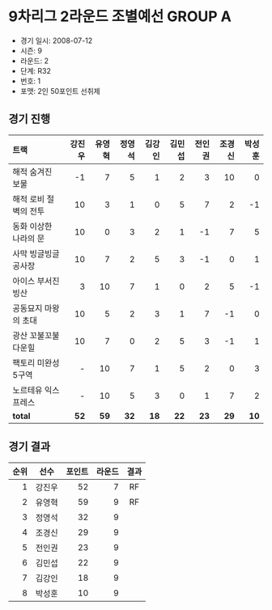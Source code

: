 # 9차리그 2라운드 조별예선 GROUP A

- 경기 일시: 2008-07-12
- 시즌: 9
- 라운드: 2
- 단계: R32
- 번호: 1
- 포맷: 2인 50포인트 선취제





## 경기 진행

| 트랙 | 강진우 | 유영혁 | 정영석 | 김강인 | 김민섭 | 전인권 | 조경신 | 박성훈 |
|:---|---:|---:|---:|---:|---:|---:|---:|---:|
| 해적 숨겨진 보물 | -1 | 7 | 5 | 1 | 2 | 3 | 10 | 0 |
| 해적 로비 절벽의 전투 | 10 | 3 | 1 | 0 | 5 | 7 | 2 | -1 |
| 동화 이상한 나라의 문 | 10 | 0 | 3 | 2 | 1 | -1 | 7 | 5 |
| 사막 빙글빙글 공사장 | 10 | 7 | 2 | 5 | 3 | -1 | 0 | 1 |
| 아이스 부서진 빙산 | 3 | 10 | 7 | 1 | 0 | 2 | 5 | -1 |
| 공동묘지 마왕의 초대 | 10 | 5 | 2 | 3 | 1 | 7 | -1 | 0 |
| 광산 꼬불꼬불 다운힐 | 10 | 7 | 0 | 2 | 5 | 3 | -1 | 1 |
| 팩토리 미완성 5구역 | - | 10 | 7 | 1 | 5 | 2 | 0 | 3 |
| 노르테유 익스프레스 | - | 10 | 5 | 3 | 0 | 1 | 7 | 2 |
| __total__ | __52__ | __59__ | __32__ | __18__ | __22__ | __23__ | __29__ | __10__ |




## 경기 결과

| 순위 | 선수 | 포인트 | 라운드 | 결과 |
|---:|:---:|---:|---:|:---:|
| 1 | 강진우 | 52 | 7 | RF |
| 2 | 유영혁 | 59 | 9 | RF |
| 3 | 정영석 | 32 | 9 |  |
| 4 | 조경신 | 29 | 9 |  |
| 5 | 전인권 | 23 | 9 |  |
| 6 | 김민섭 | 22 | 9 |  |
| 7 | 김강인 | 18 | 9 |  |
| 8 | 박성훈 | 10 | 9 |  |

